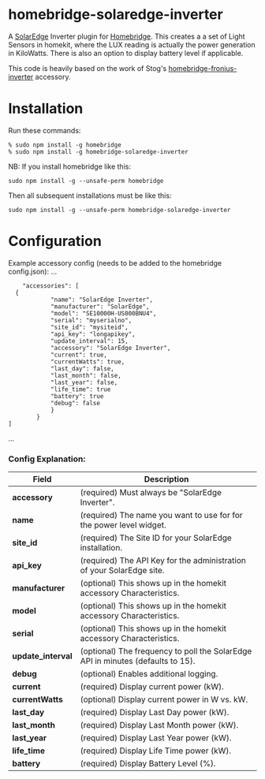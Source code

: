# homebridge-solaredge-inverter
A [SolarEdge](https://www.solaredge.com) Inverter plugin for
[Homebridge](https://github.com/nfarina/homebridge).  This creates a a set of Light Sensors in homekit,
 where the LUX reading is actually the  power generation in KiloWatts.  There is also an option to display battery level if applicable.

This code is heavily based on the work of Stog's [homebridge-fronius-inverter](https://github.com/Stog/homebridge-fronius-inverter) accessory.

# Installation
Run these commands:

    % sudo npm install -g homebridge
    % sudo npm install -g homebridge-solaredge-inverter


NB: If you install homebridge like this:

    sudo npm install -g --unsafe-perm homebridge

Then all subsequent installations must be like this:

    sudo npm install -g --unsafe-perm homebridge-solaredge-inverter

# Configuration

Example accessory config (needs to be added to the homebridge config.json):
 ...

		"accessories": [
      {
				"name": "SolarEdge Inverter",
				"manufacturer": "SolarEdge",
				"model": "SE10000H-US000BNU4",
				"serial": "myserialno",
				"site_id": "mysiteid",
				"api_key": "longapikey",
				"update_interval": 15,
				"accessory": "SolarEdge Inverter",
				"current": true,
				"currentWatts": true,
				"last_day": false,
				"last_month": false,
				"last_year": false,
				"life_time": true
				"battery": true
				"debug": false
				}
			}
    ]
 ...

### Config Explanation:

Field           						| Description
----------------------------|------------
**accessory**   						| (required) Must always be "SolarEdge Inverter".
**name**										| (required) The name you want to use for for the power level widget.
**site_id**  								| (required) The Site ID for your SolarEdge installation.
**api_key**		  						| (required) The API Key for the administration of your SolarEdge site.
**manufacturer**						| (optional) This shows up in the homekit accessory Characteristics.
**model**										| (optional) This shows up in the homekit accessory Characteristics.
**serial**									| (optional) This shows up in the homekit accessory Characteristics.
**update_interval**					| (optional) The frequency to poll the SolarEdge API in minutes (defaults to 15).
**debug**										| (optional) Enables additional logging.
**current**									| (required) Display current power (kW).
**currentWatts**						| (optional) Display current power in W vs. kW.
**last_day**								| (required) Display Last Day power (kW).
**last_month**							| (required) Display Last Month power (kW).
**last_year**								| (required) Display Last Year power (kW).
**life_time**								| (required) Display Life Time power (kW).
**battery**									| (required) Display Battery Level (%).

